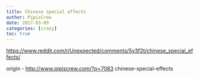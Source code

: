 ```yaml
---
title: Chinese special effects
author: PipisCrew
date: 2017-03-09
categories: [crazy]
toc: true
---
```


https://www.reddit.com/r/Unexpected/comments/5y3f2t/chinese_special_effects/

origin - http://www.pipiscrew.com/?p=7083 chinese-special-effects